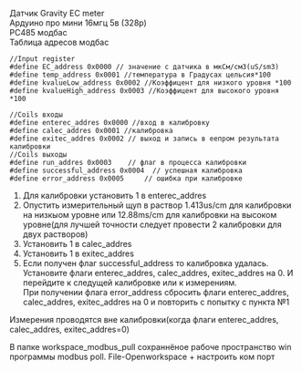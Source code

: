 Датчик Gravity EC meter  
Ардуино про мини 16мгц 5в (328p)  
РС485 модбас  
Таблица адресов модбас  
```
//Input register
#define EC_address 0x0000 // значение с датчика в мкСм/см3(uS/sm3)
#define temp_address 0x0001 //температура в Градусах цельсия*100
#define kvalueLow_address 0x0002 //Коэффицент для низкого уровня *100
#define kvalueHigh_address 0x0003 //Коэффицент для высокого уровня *100

//Coils входы
#define enterec_addres 0x0000 //вход в калибровку
#define calec_addres 0x0001 //калибровка
#define exitec_addres 0x0002 // выход и запись в еепром результата калибровки
//Coils выходы
#define run_addres 0x0003    // флаг в процесса калибровки
#define successful_address 0x0004  // успешная калибровка
#define error_address 0x0005     // ошибка при калибровке
```
1. Для калибровки установить 1 в enterec_addres  
2. Опустить измерительный щуп в раствор 1.413us/cm для калибровки на низкыом уровне или 12.88ms/cm для калибровки на высоком уровне(для лучшей точности следует провести 2 калибровки для двух растворов)
3. Установить 1 в calec_addres  
4. Установить 1 в exitec_addres  
5. Если получен флаг successful_address то калибровка удалась.  
Установите флаги enterec_addres, calec_addres, exitec_addres на 0. И перейдите к следущей калибровке или к измерениям.  
При получении флага error_address сбросить флаги enterec_addres, calec_addres, exitec_addres на 0 и повторить с попытку с пункта №1


Измерения проводятся вне калибровки(когда флаги enterec_addres, calec_addres, exitec_addres=0)


В папке workspace_modbus_pull сохраннёное рабоче пространство win программы modbus poll. File-Openworkspace + настроить ком порт
